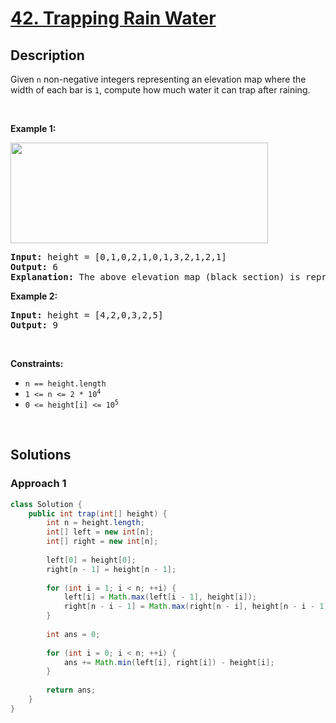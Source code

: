 # [42. Trapping Rain Water](https://leetcode.com/problems/trapping-rain-water)

## Description

<p>Given <code>n</code> non-negative integers representing an elevation map where the width of each bar is <code>1</code>, compute how much water it can trap after raining.</p>
<p>&nbsp;</p>

<p><strong class="example">Example 1:</strong></p>
<img src="https://fastly.jsdelivr.net/gh/doocs/leetcode@main/solution/0000-0099/0042.Trapping%20Rain%20Water/images/rainwatertrap.png" style="width: 412px; height: 161px;" />
<pre>
<strong>Input:</strong> height = [0,1,0,2,1,0,1,3,2,1,2,1]
<strong>Output:</strong> 6
<strong>Explanation:</strong> The above elevation map (black section) is represented by array [0,1,0,2,1,0,1,3,2,1,2,1]. In this case, 6 units of rain water (blue section) are being trapped.
</pre>

<p><strong class="example">Example 2:</strong></p>
<pre>
<strong>Input:</strong> height = [4,2,0,3,2,5]
<strong>Output:</strong> 9
</pre>
<p>&nbsp;</p>

<p><strong>Constraints:</strong></p>
<ul>
    <li><code>n == height.length</code></li>
    <li><code>1 &lt;= n &lt;= 2 * 10<sup>4</sup></code></li>
    <li><code>0 &lt;= height[i] &lt;= 10<sup>5</sup></code></li>
</ul>
<p>&nbsp;</p>

## Solutions

### **Approach 1**

```java
class Solution {
    public int trap(int[] height) {
        int n = height.length;
        int[] left = new int[n];
        int[] right = new int[n];
        
        left[0] = height[0];
        right[n - 1] = height[n - 1];
        
        for (int i = 1; i < n; ++i) {
            left[i] = Math.max(left[i - 1], height[i]);
            right[n - i - 1] = Math.max(right[n - i], height[n - i - 1]);
        }
        
        int ans = 0;
        
        for (int i = 0; i < n; ++i) {
            ans += Math.min(left[i], right[i]) - height[i];
        }
        
        return ans;
    }
}
```

<!-- tabs:end -->